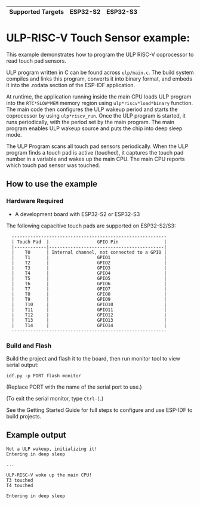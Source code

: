 | Supported Targets | ESP32-S2 | ESP32-S3 |
| ----------------- | -------- | -------- |

# ULP-RISC-V Touch Sensor example:

This example demonstrates how to program the ULP RISC-V coprocessor to read touch pad sensors.

ULP program written in C can be found across `ulp/main.c`. The build system compiles and links this program, converts it into binary format, and embeds it into the .rodata section of the ESP-IDF application.

At runtime, the application running inside the main CPU loads ULP program into the `RTC*SLOW*MEM` memory region using `ulp*riscv*load*binary` function. The main code then configures the ULP wakeup period and starts the coprocessor by using `ulp*riscv_run`. Once the ULP program is started, it runs periodically, with the period set by the main program. The main program enables ULP wakeup source and puts the chip into deep sleep mode.

The ULP Program scans all touch pad sensors periodically. When the ULP program finds a touch pad is active (touched), it captures the touch pad number in a variable and wakes up the main CPU. The main CPU reports which touch pad sensor was touched.

## How to use the example

### Hardware Required

* A development board with ESP32-S2 or ESP32-S3

The following capacitive touch pads are supported on ESP32-S2/S3:

```
  ----------------------------------------------------------
  | Touch Pad  |                  GPIO Pin                 |
  |------------|-------------------------------------------|
  |    T0      | Internal channel, not connected to a GPIO |
  |    T1      |                  GPIO1                    |
  |    T2      |                  GPIO2                    |
  |    T3      |                  GPIO3                    |
  |    T4      |                  GPIO4                    |
  |    T5      |                  GPIO5                    |
  |    T6      |                  GPIO6                    |
  |    T7      |                  GPIO7                    |
  |    T8      |                  GPIO8                    |
  |    T9      |                  GPIO9                    |
  |    T10     |                  GPIO10                   |
  |    T11     |                  GPIO11                   |
  |    T12     |                  GPIO12                   |
  |    T13     |                  GPIO13                   |
  |    T14     |                  GPIO14                   |
  ----------------------------------------------------------
```

### Build and Flash

Build the project and flash it to the board, then run monitor tool to view serial output:

```
idf.py -p PORT flash monitor
```

(Replace PORT with the name of the serial port to use.)

(To exit the serial monitor, type ``Ctrl-]``.)

See the Getting Started Guide for full steps to configure and use ESP-IDF to build projects.

## Example output

```
Not a ULP wakeup, initializing it!
Entering in deep sleep

...

ULP-RISC-V woke up the main CPU!
T3 touched
T4 touched

Entering in deep sleep

```
